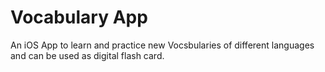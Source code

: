 # Vocabulary App

An iOS App to learn and practice new Vocsbularies of different languages and can be used as digital flash card.

